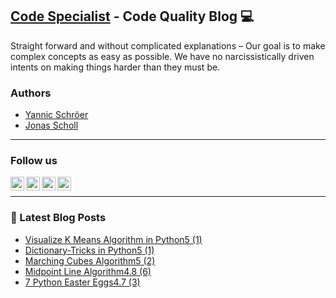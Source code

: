 ## [Code Specialist][website] - Code Quality Blog 💻

Straight forward and without complicated explanations – Our goal is to make complex concepts as easy as possible. We have no narcissistically driven intents on making things harder than they must be.

### Authors

- [Yannic Schröer][account-yannic]
- [Jonas Scholl][account-jonas]

---

### Follow us

[<img align="left" alt="Code Specialist | Facebook" width="22px" src="https://cdn.jsdelivr.net/npm/simple-icons@v3/icons/facebook.svg" />][facebook]
[<img align="left" alt="Code Specialist | Instagram" width="22px" src="https://cdn.jsdelivr.net/npm/simple-icons@v3/icons/instagram.svg" />][instagram]
[<img align="left" alt="Code Specialist | Pinterest" width="22px" src="https://cdn.jsdelivr.net/npm/simple-icons@v3/icons/pinterest.svg" />][pinterest]
[<img align="left" alt="Code Specialist | Twitter" width="22px" src="https://cdn.jsdelivr.net/npm/simple-icons@v3/icons/twitter.svg" />][twitter]

<br />

---

### 📕 Latest Blog Posts
<!-- BLOG-POST-LIST:START -->
- [Visualize K Means Algorithm in Python5 (1)](https://code-specialist.com/uncategorized/k-means-algorithm/)
- [Dictionary-Tricks in Python5 (1)](https://code-specialist.com/python/dictionary-tricks-in-python/)
- [Marching Cubes Algorithm5 (2)](https://code-specialist.com/algorithms/marching-cubes-algorithm/)
- [Midpoint Line Algorithm4.8 (6)](https://code-specialist.com/algorithms/midpoint-line-algorithm/)
- [7 Python Easter Eggs4.7 (3)](https://code-specialist.com/python/7-python-easter-eggs/)
<!-- BLOG-POST-LIST:END -->

[website]: https://code-specialist.com
[facebook]: https://www.facebook.com/specialistcode/
[twitter]: https://twitter.com/specialist_code
[instagram]: https://www.instagram.com/specialist_code/
[pinterest]: https://www.pinterest.de/codespecialist/

[account-yannic]: https://github.com/yannicschroeer
[account-jonas]: https://github.com/JonasScholl